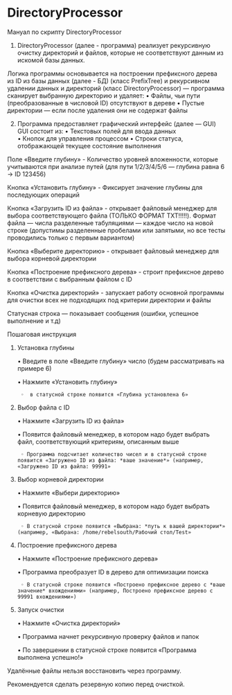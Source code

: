 # DirectoryProcessor


Мануал по скрипту DirectoryProcessor


1. DirectoryProcessor (далее - программа) реализует рекурсивную очистку директорий и файлов, которые не соответствуют данным из искомой базы данных. 

Логика программы основывается на построении префиксного дерева из ID из базы данных (далее - БД) (класс PrefixTree) и рекурсивном удалении данных и директорий (класс DirectoryProcessor) — программа сканирует выбранную директорию и удаляет:
    • Файлы, чьи пути (преобразованные в числовой ID) отсутствуют в дереве
    • Пустые директории — если после удаления они не содержат файлы


2. Программа предоставляет графический интерфейс (далее — GUI)
GUI состоит из:
    • Текстовых полей для ввода данных	
    • Кнопок для управления процессом
    • Строки статуса, отображающей текущее состояние выполнения	


Поле «Введите глубину» - Количество уровней вложенности, которые учитываются при  анализе путей (для пути 1/2/3/4/5/6 — глубина равна 6 → ID 123456)

Кнопка  «Установить глубину» - Фиксирует значение глубины для последующих операций

Кнопка «Загрузить ID из файла» - открывает файловый менеджер для выбора соответствующего файла  (ТОЛЬКО ФОРМАТ TXT!!!!!). Формат файла — числа разделенные табуляциями — каждое число на новой строке (допустимы разделенные пробелами или запятыми, но все тесты проводились только с первым вариантом)

Кнопка «Выберите директорию» - открывает файловый менеджер для выбора корневой директории

Кнопка «Построение префиксного дерева» - строит префиксное дерево в соответствии с выбранным файлом с ID 

Кнопка «Очистка директорий» - запускает работу основной программы для очистки всех не подходящих под критерии директории и файлы  

Статусная строка — показывает сообщения (ошибки, успешное выполнение и т.д)





Пошаговая инструкция

1. Установка глубины

    • Введите в поле «Введите глубину» число (будем рассматривать на примере 6)

    • Нажмите «Установить глубину» 

        ◦  в статусной строке появится «Глубина установлена 6»
3. Выбор файла с ID

    • Нажмите «Загрузить ID из файла»

    • Появится файловый менеджер, в котором надо будет выбрать файл, соответствующий критериям, описанным выше

        ◦ Программа подсчитает количество чисел и в статусной строке появится «Загружено ID из файла: *ваше значение*» (например, «Загружено ID из файла: 99991»
4. Выбор корневой директории

    • Нажмите «Выбери директорию»

    • Появится файловый менеджер, в котором надо будет выбрать корневую директорию

        ◦ В статусной строке появится «Выбрана: *путь к вашей директории*» (например, «Выбрана: /home/rebelsouth/Рабочий стол/Test»
5. Построение префиксного дерева

    • Нажмите «Построение префиксного дерева»

    • Программа преобразует ID в дерево для оптимизации поиска

        ◦ В статусной строке появится «Построено префиксное дерево с *ваше значение* вхождениями» (например, Построено префиксное дерево с 99991 вхождениями»)
6. Запуск очистки

    • Нажмите «Очистка директорий»

    • Программа начнет рекурсивную проверку файлов и папок

    • По завершении в статусной строке появится «Программа выполнена успешно!»

Удалённые файлы нельзя восстановить через программу. 

Рекомендуется сделать резервную копию перед очисткой.
